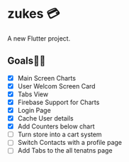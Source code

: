 # zukes 💳

A new Flutter project.


## Goals🏃‍♀️
- [x] Main Screen Charts
- [x] User Welcom Screen Card
- [x] Tabs View
- [x] Firebase Support for Charts
- [x] Login Page
- [x] Cache User details 
- [x] Add Counters below chart
- [ ] Turn store into a cart system
- [ ] Switch Contacts with a profile page
- [ ] Add Tabs to the all tenatns page

